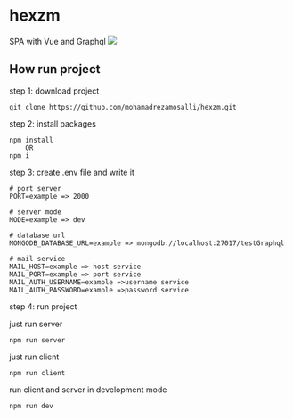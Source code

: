 # hexzm
SPA with Vue and Graphql
<img src="https://camo.githubusercontent.com/e78e52aa36ff76ef5e142bfeced3b5f657b3fc26/68747470733a2f2f63646e2d696d616765732d312e6d656469756d2e636f6d2f6d61782f3830302f312a483941414e6f6f664c716a53313058643554775259772e706e67" data-canonical-src="https://cdn-images-1.medium.com/max/800/1*H9AANoofLqjS10Xd5TwRYw.png" style="max-width:100%;">

## How run project

step 1: download project
```
git clone https://github.com/mohamadrezamosalli/hexzm.git
```

step 2: install packages
```
npm install 
    OR
npm i
```

step 3: create .env file and write it
```
# port server
PORT=example => 2000 

# server mode
MODE=example => dev 

# database url
MONGODB_DATABASE_URL=example => mongodb://localhost:27017/testGraphql

# mail service 
MAIL_HOST=example => host service
MAIL_PORT=example => port service
MAIL_AUTH_USERNAME=example =>username service
MAIL_AUTH_PASSWORD=example =>password service
```

step 4: run project

just run server
```
npm run server
```

just run client
```
npm run client
```

run client and server in development mode
```
npm run dev
```

